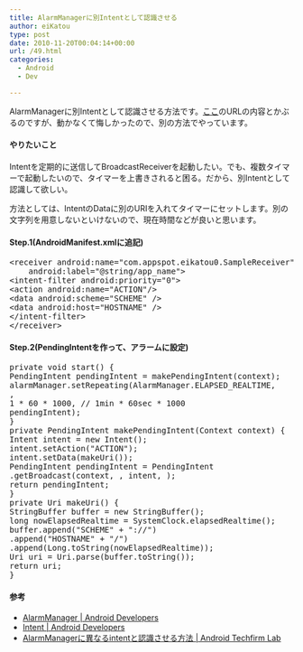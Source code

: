 ```yaml
---
title: AlarmManagerに別Intentとして認識させる
author: eiKatou
type: post
date: 2010-11-20T00:04:14+00:00
url: /49.html
categories:
  - Android
  - Dev

---
```

<div class="section">
  <p>
    AlarmManagerに別Intentとして認識させる方法です。<a href="http://labs.techfirm.co.jp/android/m_yamada/1844" target="_blank">ここ</a>のURLの内容とかぶるのですが、動かなくて悔しかったので、別の方法でやっています。
  </p>
  
  <h4>
    やりたいこと
  </h4>
  
  <p>
    Intentを定期的に送信してBroadcastReceiverを起動したい。でも、複数タイマーで起動したいので、タイマーを上書きされると困る。だから、別Intentとして認識して欲しい。
  </p>
  
  <p>
    方法としては、IntentのDataに別のURIを入れてタイマーにセットします。別の文字列を用意しないといけないので、現在時間などが良いと思います。
  </p>
  
  <h4>
    Step.1(AndroidManifest.xmlに追記)
  </h4>
  
  <pre class="syntax-highlight">
<span class="synIdentifier">&#60;receiver </span><span class="synType">android</span><span class="synComment">:</span><span class="synType">name</span>=<span class="synConstant">&#34;com.appspot.eikatou0.SampleReceiver&#34;</span><span class="synIdentifier"> </span>
<span class="synIdentifier">    </span><span class="synType">android</span><span class="synComment">:</span><span class="synType">label</span>=<span class="synConstant">&#34;@string/app_name&#34;</span><span class="synIdentifier">&#62;</span>
<span class="synIdentifier">&#60;intent-filter </span><span class="synType">android</span><span class="synComment">:</span><span class="synType">priority</span>=<span class="synConstant">&#34;0&#34;</span><span class="synIdentifier">&#62;</span>
<span class="synIdentifier">&#60;action </span><span class="synType">android</span><span class="synComment">:</span><span class="synType">name</span>=<span class="synConstant">&#34;ACTION&#34;</span><span class="synIdentifier">/&#62;</span>
<span class="synIdentifier">&#60;data </span><span class="synType">android</span><span class="synComment">:</span><span class="synType">scheme</span>=<span class="synConstant">&#34;SCHEME&#34;</span><span class="synIdentifier"> /&#62;</span>
<span class="synIdentifier">&#60;data </span><span class="synType">android</span><span class="synComment">:</span><span class="synType">host</span>=<span class="synConstant">&#34;HOSTNAME&#34;</span><span class="synIdentifier"> /&#62;</span>
<span class="synIdentifier">&#60;/intent-filter&#62;</span>
<span class="synIdentifier">&#60;/receiver&#62;</span>
</pre>
  
  <h4>
    Step.2(PendingIntentを作って、アラームに設定)
  </h4>
  
  <pre class="syntax-highlight">
<span class="synType">private</span> <span class="synType">void</span> start() {
PendingIntent pendingIntent = makePendingIntent(context);
alarmManager.setRepeating(AlarmManager.ELAPSED_REALTIME,
<span class="synConstant"></span>,
<span class="synConstant">1</span> * <span class="synConstant">60</span> * <span class="synConstant">1000</span>, <span class="synComment">// 1min * 60sec * 1000</span>
pendingIntent);
}
<span class="synType">private</span> PendingIntent makePendingIntent(Context context) {
Intent intent = <span class="synStatement">new</span> Intent();
intent.setAction(<span class="synConstant">&#34;ACTION&#34;</span>);
intent.setData(makeUri());
PendingIntent pendingIntent = PendingIntent
.getBroadcast(context, <span class="synConstant"></span>, intent, <span class="synConstant"></span>);
<span class="synStatement">return</span> pendingIntent;
}
<span class="synType">private</span> Uri makeUri() {
StringBuffer buffer = <span class="synStatement">new</span> StringBuffer();
<span class="synType">long</span> nowElapsedRealtime = SystemClock.elapsedRealtime();
buffer.append(<span class="synConstant">&#34;SCHEME&#34;</span> + <span class="synConstant">&#34;://&#34;</span>)
.append(<span class="synConstant">&#34;HOSTNAME&#34;</span> + <span class="synConstant">&#34;/&#34;</span>)
.append(Long.toString(nowElapsedRealtime));
Uri uri = Uri.parse(buffer.toString());
<span class="synStatement">return</span> uri;
}
</pre>
  
  <h4>
    参考
  </h4>
  
  <ul>
    <li>
      <a href="http://developer.android.com/reference/android/app/AlarmManager.html" target="_blank">AlarmManager | Android Developers</a>
    </li>
    <li>
      <a href="http://developer.android.com/reference/android/content/Intent.html#filterEquals%28android.content.Intent%29" target="_blank">Intent | Android Developers</a>
    </li>
    <li>
      <a href="http://labs.techfirm.co.jp/android/m_yamada/1844" target="_blank">AlarmManagerに異なるintentと認識させる方法 | Android Techfirm Lab</a>
    </li>
  </ul>
</div>
